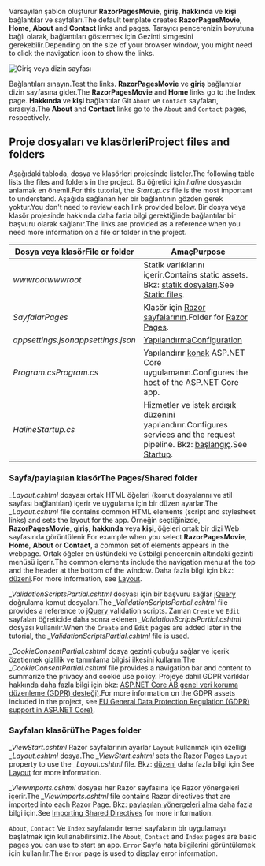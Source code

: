 <span data-ttu-id="eaf53-101">Varsayılan şablon oluşturur **RazorPagesMovie**, **giriş**, **hakkında** ve **kişi** bağlantılar ve sayfaları.</span><span class="sxs-lookup"><span data-stu-id="eaf53-101">The default template creates **RazorPagesMovie**, **Home**, **About** and **Contact** links and pages.</span></span> <span data-ttu-id="eaf53-102">Tarayıcı pencerenizin boyutuna bağlı olarak, bağlantıları göstermek için Gezinti simgesini gerekebilir.</span><span class="sxs-lookup"><span data-stu-id="eaf53-102">Depending on the size of your browser window, you might need to click the navigation icon to show the links.</span></span>

![Giriş veya dizin sayfası](~/tutorials/razor-pages/razor-pages-start/_static/home2.png)

<span data-ttu-id="eaf53-104">Bağlantıları sınayın.</span><span class="sxs-lookup"><span data-stu-id="eaf53-104">Test the links.</span></span> <span data-ttu-id="eaf53-105">**RazorPagesMovie** ve **giriş** bağlantılar dizin sayfasına gider.</span><span class="sxs-lookup"><span data-stu-id="eaf53-105">The **RazorPagesMovie** and **Home** links go to the Index page.</span></span> <span data-ttu-id="eaf53-106">**Hakkında** ve **kişi** bağlantılar Git `About` ve `Contact` sayfaları, sırasıyla.</span><span class="sxs-lookup"><span data-stu-id="eaf53-106">The **About** and **Contact** links go to the `About` and `Contact` pages, respectively.</span></span>

## <a name="project-files-and-folders"></a><span data-ttu-id="eaf53-107">Proje dosyaları ve klasörleri</span><span class="sxs-lookup"><span data-stu-id="eaf53-107">Project files and folders</span></span>

<span data-ttu-id="eaf53-108">Aşağıdaki tabloda, dosya ve klasörleri projesinde listeler.</span><span class="sxs-lookup"><span data-stu-id="eaf53-108">The following table lists the files and folders in the project.</span></span> <span data-ttu-id="eaf53-109">Bu öğretici için *haline* dosyasıdır anlamak en önemli.</span><span class="sxs-lookup"><span data-stu-id="eaf53-109">For this tutorial, the *Startup.cs* file is the most important to understand.</span></span> <span data-ttu-id="eaf53-110">Aşağıda sağlanan her bir bağlantının gözden gerek yoktur.</span><span class="sxs-lookup"><span data-stu-id="eaf53-110">You don't need to review each link provided below.</span></span> <span data-ttu-id="eaf53-111">Bir dosya veya klasör projesinde hakkında daha fazla bilgi gerektiğinde bağlantılar bir başvuru olarak sağlanır.</span><span class="sxs-lookup"><span data-stu-id="eaf53-111">The links are provided as a reference when you need more information on a file or folder in the project.</span></span>

| <span data-ttu-id="eaf53-112">Dosya veya klasör</span><span class="sxs-lookup"><span data-stu-id="eaf53-112">File or folder</span></span> | <span data-ttu-id="eaf53-113">Amaç</span><span class="sxs-lookup"><span data-stu-id="eaf53-113">Purpose</span></span> |
| -------------- | ------- | 
| <span data-ttu-id="eaf53-114">*wwwroot*</span><span class="sxs-lookup"><span data-stu-id="eaf53-114">*wwwroot*</span></span> | <span data-ttu-id="eaf53-115">Statik varlıklarını içerir.</span><span class="sxs-lookup"><span data-stu-id="eaf53-115">Contains static assets.</span></span> <span data-ttu-id="eaf53-116">Bkz: [statik dosyaları](xref:fundamentals/static-files).</span><span class="sxs-lookup"><span data-stu-id="eaf53-116">See [Static files](xref:fundamentals/static-files).</span></span> |
| <span data-ttu-id="eaf53-117">*Sayfalar*</span><span class="sxs-lookup"><span data-stu-id="eaf53-117">*Pages*</span></span> | <span data-ttu-id="eaf53-118">Klasör için [Razor sayfalarının](xref:mvc/razor-pages/index).</span><span class="sxs-lookup"><span data-stu-id="eaf53-118">Folder for [Razor Pages](xref:mvc/razor-pages/index).</span></span> | 
| <span data-ttu-id="eaf53-119">*appsettings.json*</span><span class="sxs-lookup"><span data-stu-id="eaf53-119">*appsettings.json*</span></span> | [<span data-ttu-id="eaf53-120">Yapılandırma</span><span class="sxs-lookup"><span data-stu-id="eaf53-120">Configuration</span></span>](xref:fundamentals/configuration/index) |
| <span data-ttu-id="eaf53-121">*Program.cs*</span><span class="sxs-lookup"><span data-stu-id="eaf53-121">*Program.cs*</span></span> | <span data-ttu-id="eaf53-122">Yapılandırır [konak](xref:fundamentals/host/index) ASP.NET Core uygulamanın.</span><span class="sxs-lookup"><span data-stu-id="eaf53-122">Configures the [host](xref:fundamentals/host/index) of the ASP.NET Core app.</span></span> |
| <span data-ttu-id="eaf53-123">*Haline*</span><span class="sxs-lookup"><span data-stu-id="eaf53-123">*Startup.cs*</span></span> | <span data-ttu-id="eaf53-124">Hizmetler ve istek ardışık düzenini yapılandırır.</span><span class="sxs-lookup"><span data-stu-id="eaf53-124">Configures services and the request pipeline.</span></span> <span data-ttu-id="eaf53-125">Bkz: [başlangıç](xref:fundamentals/startup).</span><span class="sxs-lookup"><span data-stu-id="eaf53-125">See [Startup](xref:fundamentals/startup).</span></span> |

### <a name="the-pagesshared-folder"></a><span data-ttu-id="eaf53-126">Sayfa/paylaşılan klasör</span><span class="sxs-lookup"><span data-stu-id="eaf53-126">The Pages/Shared folder</span></span>

<span data-ttu-id="eaf53-127">*_Layout.cshtml* dosyası ortak HTML öğeleri (komut dosyalarını ve stil sayfası bağlantıları) içerir ve uygulama için bir düzen ayarlar.</span><span class="sxs-lookup"><span data-stu-id="eaf53-127">The *_Layout.cshtml* file contains common HTML elements (script and stylesheet links) and sets the layout for the app.</span></span> <span data-ttu-id="eaf53-128">Örneğin seçtiğinizde, **RazorPagesMovie**, **giriş**, **hakkında** veya **kişi**, öğeleri ortak bir dizi Web sayfasında görüntülenir.</span><span class="sxs-lookup"><span data-stu-id="eaf53-128">For example when you select **RazorPagesMovie**, **Home**, **About** or **Contact**, a common set of elements appears in the webpage.</span></span> <span data-ttu-id="eaf53-129">Ortak öğeler en üstündeki ve üstbilgi pencerenin altındaki gezinti menüsü içerir.</span><span class="sxs-lookup"><span data-stu-id="eaf53-129">The common elements include the navigation menu at the top and the header at the bottom of the window.</span></span> <span data-ttu-id="eaf53-130">Daha fazla bilgi için bkz: [düzeni](xref:mvc/views/layout).</span><span class="sxs-lookup"><span data-stu-id="eaf53-130">For more information, see [Layout](xref:mvc/views/layout).</span></span>

<span data-ttu-id="eaf53-131">*_ValidationScriptsPartial.cshtml* dosyası için bir başvuru sağlar [jQuery](https://jquery.com/) doğrulama komut dosyaları.</span><span class="sxs-lookup"><span data-stu-id="eaf53-131">The *_ValidationScriptsPartial.cshtml* file provides a reference to [jQuery](https://jquery.com/) validation scripts.</span></span> <span data-ttu-id="eaf53-132">Zaman `Create` ve `Edit` sayfaları öğreticide daha sonra eklenen *_ValidationScriptsPartial.cshtml* dosyası kullanılır.</span><span class="sxs-lookup"><span data-stu-id="eaf53-132">When the `Create` and `Edit` pages are added later in the tutorial, the *_ValidationScriptsPartial.cshtml* file is used.</span></span>

<span data-ttu-id="eaf53-133">*_CookieConsentPartial.cshtml* dosya gezinti çubuğu sağlar ve içerik özetlemek gizlilik ve tanımlama bilgisi ilkesini kullanın.</span><span class="sxs-lookup"><span data-stu-id="eaf53-133">The *_CookieConsentPartial.cshtml* file provides a navigation bar and content to summarize the privacy and cookie use policy.</span></span> <span data-ttu-id="eaf53-134">Projeye dahil GDPR varlıklar hakkında daha fazla bilgi için bkz: [ASP.NET Core AB genel veri koruma düzenleme (GDPR) desteği)](xref:security/gdpr).</span><span class="sxs-lookup"><span data-stu-id="eaf53-134">For more information on the GDPR assets included in the project, see [EU General Data Protection Regulation (GDPR) support in ASP.NET Core)](xref:security/gdpr).</span></span>

### <a name="the-pages-folder"></a><span data-ttu-id="eaf53-135">Sayfaları klasörü</span><span class="sxs-lookup"><span data-stu-id="eaf53-135">The Pages folder</span></span>

<span data-ttu-id="eaf53-136">*_ViewStart.cshtml* Razor sayfalarının ayarlar `Layout` kullanmak için özelliği *_Layout.cshtml* dosya.</span><span class="sxs-lookup"><span data-stu-id="eaf53-136">The *_ViewStart.cshtml* sets the Razor Pages `Layout` property to use the *_Layout.cshtml* file.</span></span> <span data-ttu-id="eaf53-137">Bkz: [düzeni](xref:mvc/views/layout) daha fazla bilgi için.</span><span class="sxs-lookup"><span data-stu-id="eaf53-137">See [Layout](xref:mvc/views/layout) for more information.</span></span>

<span data-ttu-id="eaf53-138">*_Viewımports.cshtml* dosyası her Razor sayfasına içe Razor yönergeleri içerir.</span><span class="sxs-lookup"><span data-stu-id="eaf53-138">The *_ViewImports.cshtml* file contains Razor directives that are imported into each Razor Page.</span></span> <span data-ttu-id="eaf53-139">Bkz: [paylaşılan yönergeleri alma](xref:mvc/views/layout#importing-shared-directives) daha fazla bilgi için.</span><span class="sxs-lookup"><span data-stu-id="eaf53-139">See [Importing Shared Directives](xref:mvc/views/layout#importing-shared-directives) for more information.</span></span>

<span data-ttu-id="eaf53-140">`About`, `Contact` Ve `Index` sayfalarıdır temel sayfaların bir uygulamayı başlatmak için kullanabilirsiniz.</span><span class="sxs-lookup"><span data-stu-id="eaf53-140">The `About`, `Contact` and `Index` pages are basic pages you can use to start an app.</span></span> <span data-ttu-id="eaf53-141">`Error` Sayfa hata bilgilerini görüntülemek için kullanılır.</span><span class="sxs-lookup"><span data-stu-id="eaf53-141">The `Error` page is used to display error information.</span></span>
